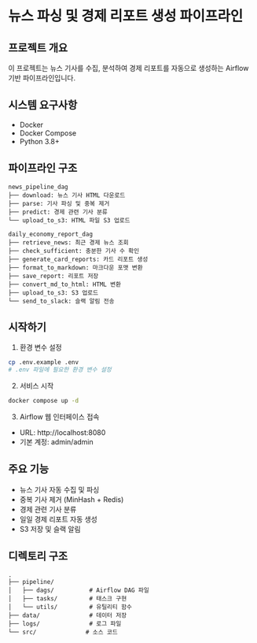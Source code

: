 # 뉴스 파싱 및 경제 리포트 생성 파이프라인

## 프로젝트 개요
이 프로젝트는 뉴스 기사를 수집, 분석하여 경제 리포트를 자동으로 생성하는 Airflow 기반 파이프라인입니다.

## 시스템 요구사항
- Docker
- Docker Compose
- Python 3.8+

## 파이프라인 구조
```
news_pipeline_dag
├── download: 뉴스 기사 HTML 다운로드
├── parse: 기사 파싱 및 중복 제거
├── predict: 경제 관련 기사 분류
└── upload_to_s3: HTML 파일 S3 업로드

daily_economy_report_dag
├── retrieve_news: 최근 경제 뉴스 조회
├── check_sufficient: 충분한 기사 수 확인
├── generate_card_reports: 카드 리포트 생성
├── format_to_markdown: 마크다운 포맷 변환
├── save_report: 리포트 저장
├── convert_md_to_html: HTML 변환
├── upload_to_s3: S3 업로드
└── send_to_slack: 슬랙 알림 전송
```

## 시작하기

1. 환경 변수 설정
```bash
cp .env.example .env
# .env 파일에 필요한 환경 변수 설정
```

2. 서비스 시작
```bash
docker compose up -d
```

3. Airflow 웹 인터페이스 접속
- URL: http://localhost:8080
- 기본 계정: admin/admin

## 주요 기능
- 뉴스 기사 자동 수집 및 파싱
- 중복 기사 제거 (MinHash + Redis)
- 경제 관련 기사 분류
- 일일 경제 리포트 자동 생성
- S3 저장 및 슬랙 알림

## 디렉토리 구조
```
.
├── pipeline/
│   ├── dags/          # Airflow DAG 파일
│   ├── tasks/         # 태스크 구현
│   └── utils/         # 유틸리티 함수
├── data/              # 데이터 저장
├── logs/              # 로그 파일
└── src/              # 소스 코드
``` 